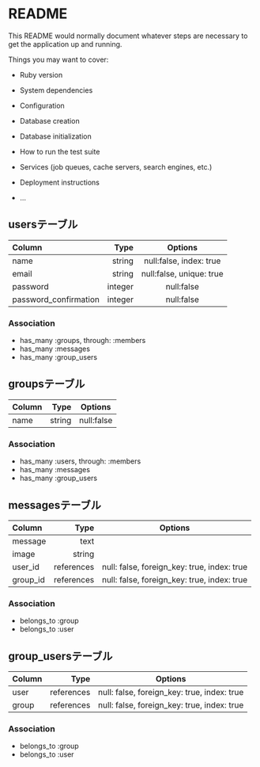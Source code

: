 # README

This README would normally document whatever steps are necessary to get the
application up and running.

Things you may want to cover:

* Ruby version

* System dependencies

* Configuration

* Database creation

* Database initialization

* How to run the test suite

* Services (job queues, cache servers, search engines, etc.)

* Deployment instructions

* ...


## usersテーブル
| Column | Type | Options |
|:-----------|------------:|:------------:|
|name|string|null:false, index: true|
|email|string|null:false, unique: true|
|password|integer|null:false|
|password_confirmation|integer|null:false|

### Association
- has_many :groups, through: :members
- has_many :messages
- has_many :group_users

## groupsテーブル
| Column | Type | Options |
|:-----------|------------:|:------------:|
|name|string|null:false|

### Association
- has_many :users, through: :members
- has_many :messages
- has_many :group_users

## messagesテーブル
| Column | Type | Options |
|:-----------|------------:|:------------:|
|message|text| |
|image|string| |
|user_id|references|null: false, foreign_key: true, index: true|
|group_id|references|null: false, foreign_key: true, index: true|

### Association
- belongs_to :group
- belongs_to :user


## group_usersテーブル
| Column | Type | Options |
|:-----------|------------:|:------------:|
|user|references|null: false, foreign_key: true, index: true|
|group|references|null: false, foreign_key: true, index: true|

### Association
- belongs_to :group
- belongs_to :user
